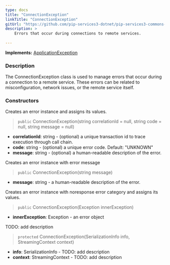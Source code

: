 ```yaml
---
type: docs
title: "ConnectionException"
linkTitle: "ConnectionException"
gitUrl: "https://github.com/pip-services3-dotnet/pip-services3-commons-dotnet"
description: >
    Errors that occur during connections to remote services.
    
---
```


**Implements:** [ApplicationException](../application_exception)

### Description

The ConnectionException class is used to manage errors that occur during a connection to a remote service. These errors can be related to misconfiguration, network issues, or the remote service itself.

### Constructors
Creates an error instance and assigns its values.

> `public` ConnectionException(string correlationId = null, string code = null, string message = null)

- **correlationId**: string - (optional) a unique transaction id to trace execution through call chain.
- **code**: string - (optional) a unique error code. Default: "UNKNOWN"
- **message**: string - (optional) a human-readable description of the error.


Creates an error instance with error message

> `public` ConnectionException(string message)

- **message**: string - a human-readable description of the error.


Creates an error instance with noresponse error category and assigns its values.

> `public` ConnectionException(Exception innerException)

- **innerException**: Exception - an error object


TODO: add description

> `protected` ConnectionException(SerializationInfo info, StreamingContext context)

- **info**: SerializationInfo - TODO: add description
- **context**: StreamingContext - TODO: add description


